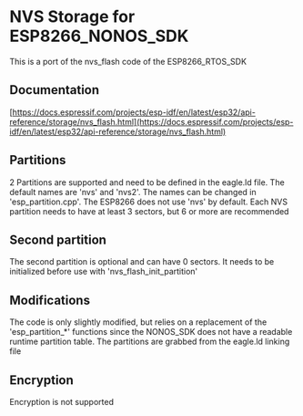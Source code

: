 # NVS Storage for ESP8266_NONOS_SDK

This is a port of the nvs_flash code of the ESP8266_RTOS_SDK

## Documentation

[https://docs.espressif.com/projects/esp-idf/en/latest/esp32/api-reference/storage/nvs_flash.html](https://docs.espressif.com/projects/esp-idf/en/latest/esp32/api-reference/storage/nvs_flash.html)

## Partitions

2 Partitions are supported and need to be defined in the eagle.ld file. The default names are 'nvs' and 'nvs2'. The names can be changed in 'esp_partition.cpp'. The ESP8266 does not use 'nvs' by default. Each NVS partition needs to have at least 3 sectors, but 6 or more are recommended

## Second partition

The second partition is optional and can have 0 sectors. It needs to be initialized before use with 'nvs_flash_init_partition'

## Modifications

The code is only slightly modified, but relies on a replacement of the 'esp_partition_*' functions since the NONOS_SDK does not have a readable runtime partition table. The partitions are grabbed from the eagle.ld linking file

## Encryption

Encryption is not supported
